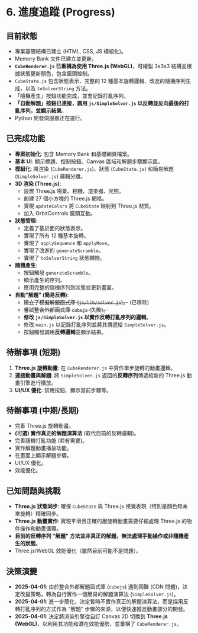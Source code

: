 # 6. 進度追蹤 (Progress)

## 目前狀態

*   專案基礎結構已建立 (HTML, CSS, JS 模組化)。
*   Memory Bank 文件已建立並更新。
*   **`CubeRenderer.js` 已重構為使用 Three.js (WebGL)**，可繪製 3x3x3 結構並根據狀態更新顏色，包含鏡頭控制。
*   `CubeState.js` 包含狀態表示、完整的 12 種基本旋轉邏輯、改進的隨機序列生成，以及 `toSolverString` 方法。
*   「隨機產生」按鈕功能完成，並會記錄打亂序列。
*   **「自動解題」按鈕已連接，調用 `js/SimpleSolver.js` 以反轉並反向最後的打亂序列，並顯示結果**。
*   Python 開發伺服器正在運行。

## 已完成功能

*   **專案初始化**: 包含 Memory Bank 和基礎網頁檔案。
*   **基本 UI**: 顯示標題、控制按鈕、Canvas 區域和解題步驟顯示區。
*   **模組化**: 將渲染 (`CubeRenderer.js`)、狀態 (`CubeState.js`) 和簡易解題 (`SimpleSolver.js`) 邏輯分離。
*   **3D 渲染 (Three.js)**:
    *   設置 Three.js 場景、相機、渲染器、光照。
    *   創建 27 個小方塊的 Three.js 網格。
    *   實現 `updateColors` 將 `CubeState` 映射到 Three.js 材質。
    *   加入 OrbitControls 鏡頭互動。
*   **狀態管理**:
    *   定義了基於面的狀態表示。
    *   實現了所有 12 種基本旋轉。
    *   實現了 `applySequence` 和 `applyMove`。
    *   實現了改進的 `generateScramble`。
    *   實現了 `toSolverString` 狀態轉換。
*   **隨機產生**:
    *   按鈕觸發 `generateScramble`。
    *   顯示產生的序列。
    *   應用完整的隨機序列到狀態並更新畫面。
*   **自動"解題" (簡易反轉)**:
    *   ~~建立了模擬解題函式庫 (`js/lib/solver.js`)。~~ (已移除)
    *   ~~嘗試整合外部函式庫 `cubejs` (失敗)。~~
    *   **修改 `js/SimpleSolver.js` 以實作反轉打亂序列的邏輯**。
    *   修改 `main.js` 以記錄打亂序列並將其傳遞給 `SimpleSolver.js`。
    *   按鈕觸發調用**反轉邏輯**並顯示結果。

## 待辦事項 (短期)

1.  **Three.js 旋轉動畫**: 在 `CubeRenderer.js` 中實作單步旋轉的動畫邏輯。
2.  **連接動畫與解題**: 將 `SimpleSolver.js` 返回的**反轉序列**傳遞給新的 Three.js 動畫引擎進行播放。
3.  **UI/UX 優化**: 禁用按鈕、顯示當前步驟等。

## 待辦事項 (中期/長期)

*   完善 Three.js 旋轉動畫。
*   **(可選) 實作真正的解題演算法** (取代目前的反轉邏輯)。
*   完善隨機打亂功能 (若有需要)。
*   實作解題動畫播放功能。
*   在畫面上顯示解題步驟。
*   UI/UX 優化。
*   效能優化。

## 已知問題與挑戰

*   **Three.js 狀態同步**: 確保 `CubeState` 與 Three.js 視覺表現（特別是顏色和未來旋轉）精確同步。
*   **Three.js 動畫實作**: 實現平滑且正確的層旋轉動畫需要仔細處理 Three.js 的物件操作和動畫循環。
*   **目前的反轉序列 "解題" 方法並非真正的解題，無法處理手動操作或非隨機產生的狀態**。
*   Three.js/WebGL 效能優化（雖然目前可能不是問題）。

## 決策演變

*   **2025-04-01**: 由於整合外部解題函式庫 (`cubejs`) 遇到困難 (CDN 問題)，決定改變策略，轉為自行實作一個簡易的解題演算法 (`SimpleSolver.js`)。
*   **2025-04-01**: 進一步簡化，決定暫時不實作真正的解題演算法，而是採用反轉打亂序列的方式作為 "解題" 步驟的來源，以便快速推進動畫部分的開發。
*   **2025-04-01**: 決定將渲染引擎從自訂 Canvas 2D 切換到 **Three.js (WebGL)**，以利用其功能和潛在效能優勢，並重構了 `CubeRenderer.js`。
